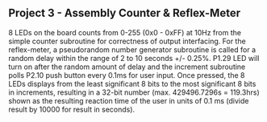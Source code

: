 ## Project 3 - Assembly Counter & Reflex-Meter
8 LEDs on the board counts from 0-255 (0x0 - 0xFF) at 10Hz from the simple counter subroutine for correctness of output interfacing. For the reflex-meter, a pseudorandom number generator subroutine is called for a random delay within the range of 2 to 10 seconds +/- 0.25%. P1.29 LED will turn on after the random amount of delay and the increment subroutine polls P2.10 push button every 0.1ms for user input. Once pressed, the 8 LEDs displays from the least significant 8 bits to the most significant 8 bits in increments, resulting in a 32-bit number (max. 429496.7296s = 119.3hrs) shown as the resulting reaction time of the user in units of 0.1 ms (divide result by 10000 for result in seconds).

